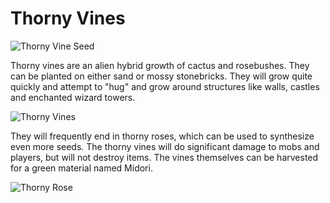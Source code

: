 # Thorny Vines

![Thorny Vine Seed](item:betterwithaddons:thorn_rose@0)

Thorny vines are an alien hybrid growth of cactus and rosebushes. They can be planted on either sand or mossy stonebricks. They will grow quite quickly and attempt to "hug" and grow around structures like walls, castles and enchanted wizard towers.

![Thorny Vines](betterwithaddons:docs/imgs/thorns.png)

They will frequently end in thorny roses, which can be used to synthesize even more seeds. The thorny vines will do significant damage to mobs and players, but will not destroy items. The vines themselves can be harvested for a green material named Midori.

![Thorny Rose](item:betterwithaddons:material@3)